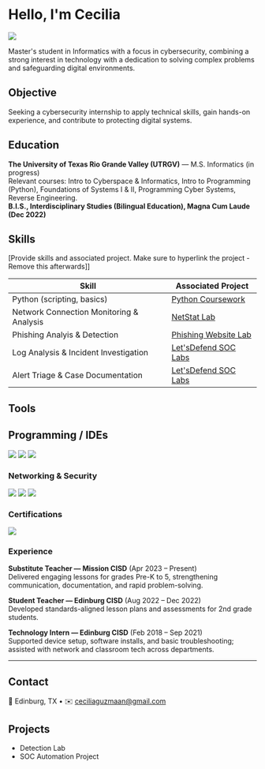 # Hello, I'm Cecilia
<a href="https://linkedin.com/in/ceciliaprofile"><img src="https://img.shields.io/badge/-LinkedIn-0072b1?&style=for-the-badge&logo=linkedin&logoColor=white" /></a>

Master's student in Informatics with a focus in cybersecurity, combining a strong interest in technology with a dedication to solving complex problems and safeguarding digital environments.

## Objective

Seeking a cybersecurity internship to apply technical skills, gain hands-on experience, and contribute to protecting digital systems.

## Education
**The University of Texas Rio Grande Valley (UTRGV)** — M.S. Informatics (in progress)  
Relevant courses: Intro to Cyberspace & Informatics, Intro to Programming (Python), Foundations of Systems I & II, Programming Cyber Systems, Reverse Engineering.  
**B.I.S., Interdisciplinary Studies (Bilingual Education), Magna Cum Laude (Dec 2022)**


## Skills
[Provide skills and associated project. Make sure to hyperlink the project - Remove this afterwards]]

| Skill                                         | Associated Project         |
|-----------------------------------------------|----------------------------|
| Python (scripting, basics)                    | <a href="#">Python Coursework</a> |
| Network Connection Monitoring & Analysis      | <a href='#'>NetStat Lab</a> |
| Phishing Analyis & Detection                  | <a href='#'>Phishing Website Lab</a> |
| Log Analysis & Incident Investigation         | <a href="#">Let'sDefend SOC Labs</a> |
| Alert Triage & Case Documentation             | <a href="#">Let'sDefend SOC Labs</a> |

## Tools

## Programming / IDEs
<div>
    <img src="https://img.shields.io/badge/-Python-3776AB?&style=for-the-badge&logo=python&logoColor=white" />
    <img src="https://img.shields.io/badge/-PyCharm-000000?&style=for-the-badge&logo=pycharm&logoColor=white" />
    <img src="https://img.shields.io/badge/-VS_Code-007ACC?&style=for-the-badge&logo=visualstudiocode&logoColor=white" />
</div>

### Networking & Security
<div>
  <img src="https://img.shields.io/badge/-Wireshark-1679A7?&style=for-the-badge&logo=Wireshark&logoColor=white" />
    <img src="https://img.shields.io/badge/-Nmap-004F9F?&style=for-the-badge&logo=nmap&logoColor=white" />
    <img src="https://img.shields.io/badge/-Cisco_Packet_Tracer-1BA0D7?&style=for-the-badge&logo=cisco&logoColor=white" />
</div>

### Certifications
<div>
    <img src="https://img.shields.io/badge/-CompTIA_Security%2B_(in_progress)-EE0000?&style=for-the-badge&logo=CompTIA&logoColor=white" />
</div>

<!-- Add more when earned -->
<!-- <img src="https://img.shields.io/badge/-CompTIA_Network%2B-007ACC?&style=for-the-badge&logo=CompTIA&logoColor=white" /> -->

### Experience
**Substitute Teacher — Mission CISD** (Apr 2023 – Present)  
Delivered engaging lessons for grades Pre-K to 5, strengthening communication, documentation, and rapid problem-solving.

**Student Teacher — Edinburg CISD** (Aug 2022 – Dec 2022)  
Developed standards-aligned lesson plans and assessments for 2nd grade students.

**Technology Intern — Edinburg CISD** (Feb 2018 – Sep 2021)  
Supported device setup, software installs, and basic troubleshooting; assisted with network and classroom tech across departments.

---

## Contact
📍 Edinburg, TX • ✉️ ceciliaguzmaan@gmail.com  

## Projects
- Detection Lab
- SOC Automation Project
